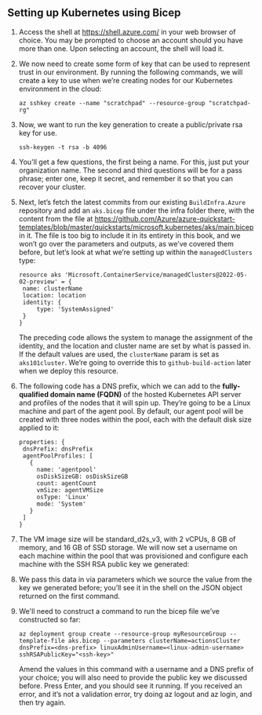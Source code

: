 ## Setting up Kubernetes using Bicep

1. Access the shell at https://shell.azure.com/ in your web browser of choice. You may be prompted to choose an account should you have more than one. Upon selecting an account, the shell will load it.
   
2. We now need to create some form of key that can be used to represent trust in our environment. By running the following commands, we will create a key to use when we’re creating nodes for our Kubernetes environment in the cloud:
   
   ```
   az sshkey create --name "scratchpad" --resource-group "scratchpad-rg"
   ```

3. Now, we want to run the key generation to create a public/private rsa key for use.
   
   ```
   ssh-keygen -t rsa -b 4096
   ```

4. You'll get a few questions, the first being a name. For this, just put your organization name. The second and third questions will be for a pass phrase; enter one, keep it secret, and remember it so that you can recover your cluster.
   
5. Next, let’s fetch the latest commits from our existing `BuildInfra.Azure` repository and add an `aks.bicep` file under the infra folder there, with the content from the file at https://github.com/Azure/azure-quickstart-templates/blob/master/quickstarts/microsoft.kubernetes/aks/main.bicep in it. The file is too big to include it in its entirety in this book, and we won’t go over the parameters and outputs, as we’ve covered them before, but let’s look at what we’re setting up within the `managedClusters` type:
   
   ```
   resource aks 'Microsoft.ContainerService/managedClusters@2022-05-02-preview' = {
    name: clusterName
    location: location
    identity: {
        type: 'SystemAssigned'
    }
   }
   ```

   The preceding code allows the system to manage the assignment of the identity, and the location and cluster name are set by what is passed in. If the default values are used, the `clusterName` param is set as `aks101cluster`. We’re going to override this to `github-build-action` later when we deploy this resource.

6. The following code has a DNS prefix, which we can add to the **fully-qualified domain name (FQDN)** of the hosted Kubernetes API server and profiles of the nodes that it will spin up. They’re going to be a Linux machine and part of the agent pool. By default, our agent pool will be created with three nodes within the pool, each with the default disk size applied to it:
   
   ```
   properties: {
    dnsPrefix: dnsPrefix
    agentPoolProfiles: [
      {
        name: 'agentpool'
        osDiskSizeGB: osDiskSizeGB
        count: agentCount
        vmSize: agentVMSize
        osType: 'Linux'
        mode: 'System'
      }
    ]
   }
   ```

7. The VM image size will be standard_d2s_v3, with 2 vCPUs, 8 GB of memory, and 16 GB of SSD storage. We will now set a username on each machine within the pool that was provisioned and configure each machine with the SSH RSA public key we generated:

8. We pass this data in via parameters which we source the value from the key we generated before; you’ll see it in the shell on the JSON object returned on the first command.
   
9.  We'll need to construct a command to run the bicep file we’ve constructed so far:
    
    ```
    az deployment group create --resource-group myResourceGroup --template-file aks.bicep --parameters clusterName=actionsCluster dnsPrefix=<dns-prefix> linuxAdminUsername=<linux-admin-username> sshRSAPublicKey="<ssh-key>"
    ```

    Amend the values in this command with a username and a DNS prefix of your choice; you will also need to provide the public key we discussed before. Press Enter, and you should see it running. If you received an error, and it’s not a validation error, try doing az logout and az login, and then try again.